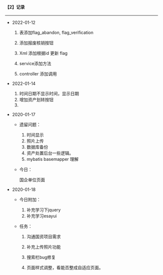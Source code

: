 #### 【2】记录

-------

- 2022-01-12
  1. 表添加flag_abandon,  flag_verification
  
  2. 添加报废核销按钮
  
  3. Xml 添加根据id 更新 flag
  
  4. service添加方法
  
  5. controller 添加调用
  
     

- 2022-01-14

  1. 时间日期不显示时间，显示日期
  2. 增加资产划转按钮
  3. 

- 2020-01-17

  - 遗留问题：

    1. 时间显示
    2. 照片上传
    3. 数据库备份
    4. 资产处置后台一些逻辑。
    5. mybatis basemapper 理解

  - 今日：

    国企单位页面

- 2020-01-18

  - 今日附加：

    1. 补充学习下jquery
    2. 补充学习esayui

  - 任务：

    1. 沟通国资项目需求

    2. 补充上传照片功能

    3. 搜索栏bug修复

    4. 页面样式调整，看能否整成自适应页面。

       











